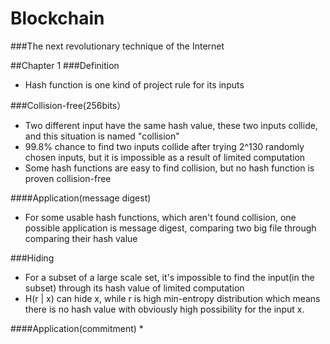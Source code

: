 # Blockchain
###The next revolutionary technique of the Internet

##Chapter 1
###Definition
* Hash function is one kind of project rule for its inputs

###Collision-free(256bits）
* Two different input have the same hash value, these two inputs collide, and this situation is named "collision"
* 99.8% chance to find two inputs collide after trying 2^130 randomly chosen inputs, but it is impossible as a result of limited computation
* Some hash functions are easy to find collision, but no hash function is proven collision-free

####Application(message digest)
* For some usable hash functions, which aren't found collision, one possible application is message digest, comparing two big file through comparing their hash value 

###Hiding
* For a subset of a large scale set, it's impossible to find the input(in the subset) through its hash value of limited computation
* H(r | x) can hide x, while r is high min-entropy distribution which means there is no hash value with obviously high possibility for the input x.

####Application(commitment)
* 